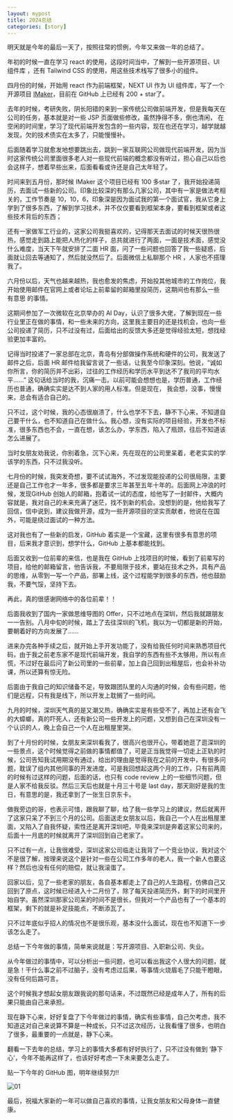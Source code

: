 ```yaml
---
layout: mypost
title: 2024总结
categories: [story]
---
```



明天就是今年的最后一天了，按照往常的惯例，今年又来做一年的总结了。

年初的时候一直在学习 react 的使用，这段时间当中，了解到一些开源项目、UI 组件库
，还有 Tailwind CSS 的使用，用这些技术栈写了很多小的组件。

四月份的时候，开始用 react 作为前端框架，NEXT UI 作为 UI 组件库，写了一个开源项目 [IMaker](https://github.com/slince-zero/IMaker)，目前在 GitHub 上已经有 200 + star了。

去年的时候，考研失败，阴长阳错的来到一家传统公司做前端开发，但是我每天在公司的任务，基本就是对一些 JSP 页面做些修改，虽然挣得不多，倒也清闲， 在空闲的时间里，学习了现代前端开发包含的一些内容，现在也还在学习，越学就越发现，欠的技术债实在太多了，只能慢慢补。

后面随着学习就愈发地想要跳出去，跳到一家互联网公司做现代前端开发，因为当时这家传统公司里面很多老人对一些现代前端的概念都没有听过，担心自己以后也会这样子，想着早些出来，后面看看或许还是自己太年轻了。

时间来到五月份，那时候 IMaker 这个项目已经有 100 多star 了，我开始投递简历，去面试一些新的公司。印象比较深的有那么几家公司，其中有一家是做法考相关的，工作节奏是 10，10，6，印象深是因为面试我的第一个面试官，我从它身上学到了很多东西，了解到学习技术，并不仅仅要看到框架本身，要看到框架或者这些技术背后的东西；

还有一家做军工行业的，这家公司我挺喜欢的，记得那天去面试的时候天很热很热，感觉走到路上能把人热化的样子，总共就进行了两面，一面是技术面，感觉没什么难度，当天下午就安排了二面 HR 面，问了一些问题也回答了我一些疑惑，后面就让回去等通知了，然后就没然后了。后面微信上私聊那个 HR ，人家也不搭理我了。

六月份以后，天气也越来越热，我也愈发的焦虑，开始投其他城市的工作岗位，我开始使用邮件在官网上或者论坛上前辈留的邮箱里投简历，这期间也有那么一些 有意思 的事情。

这期间参加了一次微软在北京举办的 AI Day，认识了很多大佬，了解到现在一些行业里正在做的事情，和一些未来的方向，这里我主要目的还是找机会，也向一些公司投递了简历，只不过没有过，后面给出的反馈大多还是觉得经验太短，想找经验更加丰富的。

记得当时投递了一家总部在北京，青岛有分部做操作系统和硬件的公司，我发送了邮件之后，后面 HR 邮件给我留言说了一些话，让我至今印象深刻。他说，“诚如你所言，你的简历并不出彩，过往的工作经历和学历水平到达不了我司的平均水平......” 这句话给当时的我，沉痛一击。以前可能会想想也是，学历普通，工作经历也普通，确确实实是达不到人家的用人标准。但是现在， 我会想，没事，慢慢来，总会有适合自己的。

只不过，这个时候，我的心态很崩溃了，什么也学不下去，静不下心来，不知道自己要干什么，也不知道自己在做什么。我心想，没有实际的项目经验，开发也不标准，很多东西也不会，一直在想，该怎么办，学东西，陷入了瓶颈，往后不知道该怎么进展了。

当时女朋友劝我说，你别着急，沉下心来，先在现在的公司里呆着，老老实实的学该学的东西，只不过我没听。

七月份的时候，我突发奇想，要不试试海外，不过发现能投递的公司很局限，主要还是自己工作也才一年多，很多都是要求三年甚至五年十年的。后面网上冲浪的时候，发现GitHub 创始人的邮箱，抱着试一试的态度，给他写了一封邮件，大概内容就是，我对自己的未来充满了迷茫，找不到新的机会。没想到的是，他给我写了回信，信中说到，建议我做开源，成为一些开源项目的坚实贡献者，他说在在国外，可能是绕过面试的一种方法。

这对我也有了一些新的启发，GitHub 着实是一个宝藏，这里有很多有意思的项目，后来我才意识到，想学什么，GitHub 上基本都能找到。

后面又收到一位前辈的来信，也是我在 GitHub 上找项目的时候，看到了前辈写的项目，给他的邮箱留言，他告诉我，不要局限于技术，要站在技术之外，具有产品的思维，从零到一写一个产品，部署上线，这个过程能学到很多的东西，他也鼓励我，不要气馁，坚持下去。

再此，真的很感谢网络中的各位前辈！！

后面我收到了国内一家做思维导图的 Offer，只不过地点在深圳，然后我就跟朋友一一告别。八月中旬的时候，踏上了去往深圳的飞机，我以为一切都是新的开始，要朝着好的方向发展了......

进来办完各种手续之后，就开始上手开发功能了，没有给我任何时间来熟悉项目代码，由于我之前老东家不是现代前端开发，我自学的东西有些不太够用，所以有点慌，不过好在最后问了新公司里的一些前辈，加上自己回到出租屋后，也会补补功课，所以还算有惊无险。

后面由于我自己的知识储备不足，导致跟团队里的人沟通的时候，会有些问题，他们是远程，只有我是线下，所以开发上耽搁了一些时间。

九月的时候，深圳天气真的是又潮又热，确确实实是有些受不了，再加上还有会飞的大蟑螂，真的吓死人，还有新公司一些开发上的问题，又想到自己在深圳没有一个认识的人，晚上会自己一个人在出租屋里哭。

到了十月份的时候，女朋友来深圳看我了，很高兴也很开心，带着她逛了逛深圳的一些景点，这个时候觉得之前做的事情都值了，可是正当我觉得一切走上正轨的时候，公司告知我试用期没有通过，给出的理由是觉得我在之前的开发中，有很多问题，耽误了组内其他同事的开发进度，可是我回想起这两个月的工作，只有前两周的时候有过这样的问题，后面的话，也只有 code review 上的一些细节问题，但是人家不给我反驳。然后三天后也就是十月三十号是 last day，那天刚好是我的生日，有意思的是，我还拿到了一张生日京东卡。

做我旁边的哥，也表示可惜，跟我聊了聊，给了我一些学习上的建议，然后就离开了这家只呆了不到三个月的公司。后面送走女朋友以后，我自己一个人在出租屋里面，又陷入了自我怀疑，索性还是离开深圳吧，毕竟来深圳是奔着这家公司来的，后面十一月底的时候就离开了深圳回到自己老家了。

只不过有一点，让我很难受，深圳这家公司临走让我背了一个竞业协议，我对这个不是很了解，按理来说这个是针对一些在公司工作多年的老人，我一个新人也要这样？然后也没有任何的赔偿，就让我滚蛋了。

回家以后，见了一些老家的朋友，各自基本都走上了自己的人生路程，仿佛自己又回到了原点，这时候已经进入十二月份了，除了每天投递简历外，剩下的时间里开始自学。虽然深圳那家公司呆的时间不是很长，但我对一个产品也有了一个基本的框架，剩下的就是补足技能点，不断添瓦了。

只不过年底似乎招人的情况也不是很乐观，基本没什么面试，现在也不知道下一步该怎么走了。

总结一下今年做的事情，简单来说就是：写开源项目、入职新公司、失业。

从今年做过的事情中，可以分析出一些问题，也可以看出我这个人很大的问题，就是急！干什么事之前不过脑子，没有考虑过后果，等事情火烧眉毛了只能干瞪眼，没有任何后路可言。

这个时候我才想起女朋友跟我说的那句话来，不过既然已经是成年人了，所有的后果只能由自己来承担。

现在静下心来，好好复盘了下今年做过的事情，确实有些事情，自己欠考虑，我不知道这对自己来说算不算是一种成长，只不过这次经历，让我看懂了很多，也明白了很多，最重要的一点就是，静下心来。

翻看一下去年的总结，学习上的事情大多都有好好执行了，只不过没有做到 ‘静下心’，今年不能再这样了，也该好好考虑一下未来要怎么走了。

贴一下今年的 GitHub 图，明年继续努力!!

![01](01.png)

最后，祝福大家新的一年可以做自己喜欢的事情，让我女朋友和父母身体一直健康。
